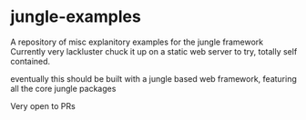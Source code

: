 # jungle-examples

A repository of misc explanitory examples for the jungle framework
Currently very lackluster
chuck it up on a static web server to try, totally self contained.

eventually this should be built with a jungle based web framework, featuring all the core jungle packages

Very open to PRs
